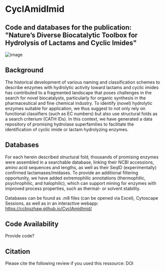 # CyclAmidImid

## Code and databases for the publication: "Nature’s Diverse Biocatalytic Toolbox for Hydrolysis of Lactams and Cyclic Imides"

![image](https://github.com/user-attachments/assets/33f5a252-cd52-4b03-b85d-a35f022a7b8f)


## Background

The historical development of various naming and classification schemes to describe enzymes with hydrolytic activity toward lactams and cyclic imides has contributed to a fragmented landscape that poses challenges in the search for novel biocatalysts, particularly for organic synthesis in the pharmaceutical and fine chemical industry. To identify (novel) hydrolytic enzymes suitable for application, we thus suggest to not only rely on functional classifiers (such as EC numbers) but also use structural folds as a search criterium (CATH IDs). In this context, we have generated a data repository of promising hydrolase superfamilies to facilitate the identification of cyclic imide or lactam hydrolyzing enzymes.

## Databases

For each herein described structural fold, thousands of promising enzymes were assembled in a searchable database, linking their NCBI accessions, amino acid sequences and lengths, as well as their SeqID (experimentally) confirmed lactamases/imidases. To provide an additional filtering opportunity, we have added extremophilic annotations (thermophilic, psychrophilic, and halophilic), which can support mining for enzymes with improved process properties, such as thermal- or solvent stability.

Databases can be found as .m8 files (can be opened via Excel), Cytoscape Sessions, as well as in an interactive webapp:
https://ccbiozhaw.github.io/CyclAmidImid/

## Code Availability
Provide code?

## Citation
Please cite the following review if you used this ressource:
DOI
